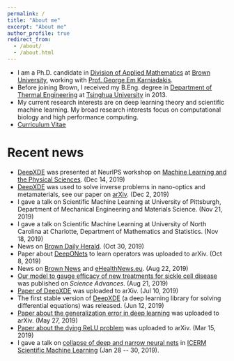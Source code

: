 ```yaml
---
permalink: /
title: "About me"
excerpt: "About me"
author_profile: true
redirect_from: 
  - /about/
  - /about.html
---
```


- I am a Ph.D. candidate in [Division of Applied Mathematics](https://www.brown.edu/academics/applied-mathematics) at [Brown University](https://www.brown.edu/), working with [Prof. George Em Karniadakis](https://www.brown.edu/research/projects/crunch/george-karniadakis).
- Before joining Brown, I received my B.Eng. degree in [Department of Thermal Engineering](https://www.tsinghua.edu.cn/publish/teen/index.html) at [Tsinghua University](http://www.tsinghua.edu.cn) in 2013.
- My current research interests are on deep learning theory and scientific machine learning. My broad research interests focus on computational biology and high performance computing.
- [Curriculum Vitae](http://lululxvi.github.io/files/CV.pdf)

<!---
Upcoming talks
======
-->

Recent news
======

- [DeepXDE](https://arxiv.org/abs/1907.04502) was presented at NeurIPS workshop on [Machine Learning and the Physical Sciences](https://ml4physicalsciences.github.io/). (Dec 14, 2019)
- [DeepXDE](https://github.com/lululxvi/deepxde) was used to solve inverse problems in nano-optics and metamaterials, see our paper on [arXiv](https://arxiv.org/abs/1912.01085). (Dec 2, 2019)
- I gave a talk on Scientific Machine Learning at University of Pittsburgh, Department of Mechanical Engineering and Materials Science. (Nov 21, 2019)
- I gave a talk on Scientific Machine Learning at University of North Carolina at Charlotte, Department of Mathematics and Statistics. (Nov 18, 2019)
- News on [Brown Daily Herald](http://www.browndailyherald.com/2019/10/30/university-researchers-develop-computer-model-design-drugs-sickle-cell/). (Oct 30, 2019)
- Paper about [DeepONets](https://arxiv.org/abs/1910.03193) to learn operators was uploaded to arXiv. (Oct 8, 2019)
- News on [Brown News](https://www.brown.edu/news/2019-08-22/sicklecell) and [eHealthNews.eu](http://www.ehealthnews.eu/research/5923-computer-model-could-help-test-new-sickle-cell-drugs). (Aug 22, 2019)
- [Our model to gauge efficacy of new treatments for sickle cell disease](https://advances.sciencemag.org/content/5/8/eaax3905) was published on *Science Advances*. (Aug 21, 2019)
- [Paper of DeepXDE](https://arxiv.org/abs/1907.04502) was uploaded to arXiv. (Jul 10, 2019)
- The first stable version of [DeepXDE](https://github.com/lululxvi/deepxde) (a deep learning library for solving differential equations) was released. (Jun 12, 2019)
- [Paper about the generalization error in deep learning](https://arxiv.org/abs/1905.11427) was uploaded to arXiv. (May 27, 2019)
- [Paper about the dying ReLU problem](https://arxiv.org/abs/1903.06733) was uploaded to arXiv. (Mar 15, 2019)
- I gave a talk on [collapse of deep and narrow neural nets](https://icerm.brown.edu/video_archive/?play=1812) in [ICERM Scientific Machine Learning](https://icerm.brown.edu/events/ht19-1-sml/#workshopoverview) (Jan 28 -- 30, 2019).